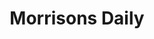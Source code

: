 ---
title: "Morrisons Daily"
url: /haywards-heath/morrisons-daily-high-street/
shop: convenience
---